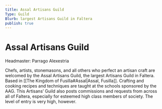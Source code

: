 ```yaml
---
title: Assal Artisans Guild
Type: Guild
Blurb: largest Artisans Guild in Faltera
publish: true
---
```

# Assal Artisans Guild
Headmaster: Parrago Alexestria

Chefs, artists, stonemasons, and all others who perfect an artisan craft are welcomed by the Assal Artisans Guild, the largest Artisans Guild in Faltera. Based in [[The Kingdom of Fusilla#Assal|Assal, Fusilla]]. Crafting and cooking recipes and techniques are taught at the schools sponsored by the AAG. This Artisans’ Guild also posts commissions and requests from across all of Faltera, especially for esteemed high class members of society. The level of entry is very high, however.